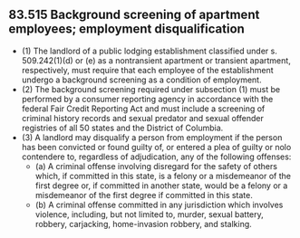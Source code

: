 ## 83.515 Background screening of apartment employees; employment disqualification
- (1) The landlord of a public lodging establishment classified under s. 509.242(1)(d) or (e) as a nontransient apartment or transient apartment, respectively, must require that each employee of the establishment undergo a background screening as a condition of employment.
- (2) The background screening required under subsection (1) must be performed by a consumer reporting agency in accordance with the federal Fair Credit Reporting Act and must include a screening of criminal history records and sexual predator and sexual offender registries of all 50 states and the District of Columbia.
- (3) A landlord may disqualify a person from employment if the person has been convicted or found guilty of, or entered a plea of guilty or nolo contendere to, regardless of adjudication, any of the following offenses:
  - (a) A criminal offense involving disregard for the safety of others which, if committed in this state, is a felony or a misdemeanor of the first degree or, if committed in another state, would be a felony or a misdemeanor of the first degree if committed in this state.
  - (b) A criminal offense committed in any jurisdiction which involves violence, including, but not limited to, murder, sexual battery, robbery, carjacking, home-invasion robbery, and stalking. 